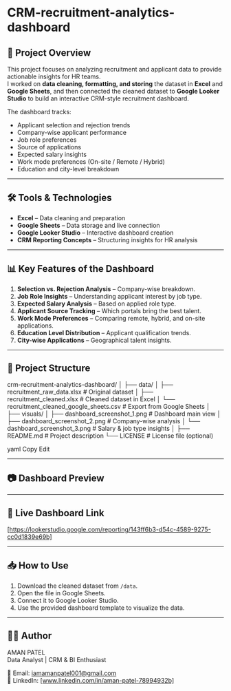 # CRM-recruitment-analytics-dashboard

## 📌 Project Overview
This project focuses on analyzing recruitment and applicant data to provide actionable insights for HR teams.  
I worked on **data cleaning, formatting, and storing** the dataset in **Excel** and **Google Sheets**, and then connected the cleaned dataset to **Google Looker Studio** to build an interactive CRM-style recruitment dashboard.

The dashboard tracks:
- Applicant selection and rejection trends
- Company-wise applicant performance
- Job role preferences
- Source of applications
- Expected salary insights
- Work mode preferences (On-site / Remote / Hybrid)
- Education and city-level breakdown

---

## 🛠 Tools & Technologies
- **Excel** – Data cleaning and preparation
- **Google Sheets** – Data storage and live connection
- **Google Looker Studio** – Interactive dashboard creation
- **CRM Reporting Concepts** – Structuring insights for HR analysis

---

## 📊 Key Features of the Dashboard
1. **Selection vs. Rejection Analysis** – Company-wise breakdown.
2. **Job Role Insights** – Understanding applicant interest by job type.
3. **Expected Salary Analysis** – Based on applied role type.
4. **Applicant Source Tracking** – Which portals bring the best talent.
5. **Work Mode Preferences** – Comparing remote, hybrid, and on-site applications.
6. **Education Level Distribution** – Applicant qualification trends.
7. **City-wise Applications** – Geographical talent insights.

---

## 📂 Project Structure
crm-recruitment-analytics-dashboard/
│
├── data/
│ ├── recruitment_raw_data.xlsx # Original dataset
│ ├── recruitment_cleaned.xlsx # Cleaned dataset in Excel
│ └── recruitment_cleaned_google_sheets.csv # Export from Google Sheets
│
├── visuals/
│ ├── dashboard_screenshot_1.png # Dashboard main view
│ ├── dashboard_screenshot_2.png # Company-wise analysis
│ └── dashboard_screenshot_3.png # Salary & job type insights
│
├── README.md # Project description
└── LICENSE # License file (optional)

yaml
Copy
Edit

---

## 📷 Dashboard Preview


---

## 🔗 Live Dashboard Link
[https://lookerstudio.google.com/reporting/143ff6b3-d54c-4589-9275-cc0d1839e69b]

---

## 📥 How to Use
1. Download the cleaned dataset from `/data`.
2. Open the file in Google Sheets.
3. Connect it to Google Looker Studio.
4. Use the provided dashboard template to visualize the data.

---

## 👩‍💻 Author
AMAN PATEL  
Data Analyst | CRM & BI Enthusiast

📧 Email: iamamanpatel001@gmail.com  
🔗 LinkedIn: [www.linkedin.com/in/aman-patel-78994932b] 
